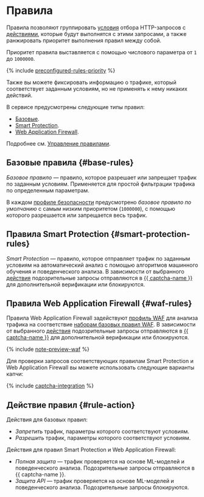 # Правила

Правила позволяют группировать [условия](conditions.md) отбора HTTP-запросов с [действиями](#rule-action), которые будут выполнятся с этими запросами, а также ранжировать приоритет выполнения правил между собой.

Приоритет правила выставляется с помощью числового параметра от `1` до `1000000`.

{% include [preconfigured-rules-priority](../../_includes/smartwebsecurity/preconfigured-rules-priority.md) %}

Также вы можете фиксировать информацию о трафике, который соответствует заданным условиям, но не применять к нему никаких действий.

В сервисе предусмотрены следующие типы правил:
* [Базовые](#base-rules).
* [Smart Protection](#smart-protection-rules).
* [Web Application Firewall](#waf-rules).

Подробнее см. [Управление правилами](../operations/#rules).

## Базовые правила {#base-rules}

_Базовое правило_ — правило, которое разрешает или запрещает трафик по заданным условиям. Применяется для простой фильтрации трафика по определенным параметрам.

В каждом [профиле безопасности](profiles.md) предусмотрено _базовое правило по умолчанию_ с самым низким приоритетом (`1000000`), с помощью которого разрешается или запрещается весь трафик.

## Правила Smart Protection {#smart-protection-rules}

_Smart Protection_ — правило, которое отправляет трафик по заданным условиям на автоматический анализ с помощью алгоритмов машинного обучения и поведенческого анализа. В зависимости от выбранного [действия](#rule-action) подозрительные запросы отправляются в [{{ captcha-name }}](../../smartcaptcha/) для дополнительной верификации или блокируются.

## Правила Web Application Firewall {#waf-rules}

Правила Web Application Firewall задействуют [профиль WAF](waf.md) для анализа трафика на соответствие [наборам базовых правил WAF](waf.md#rules-set). В зависимости от выбранного [действия](#rule-action) подозрительные запросы отправляются в [{{ captcha-name }}](../../smartcaptcha/) для дополнительной верификации или блокируются.

{% include [note-preview-waf](../../_includes/smartwebsecurity/note-preview-waf.md) %}

Для проверки запросов соответствующих правилам Smart Protection и Web Application Firewall вы можете использовать следующие варианты капчи:

{% include [captcha-integration](../../_includes/smartwebsecurity/captcha-integration.md) %}

## Действие правил {#rule-action}

Действия для базовых правил:
* _Запретить_ трафик, параметры которого соответствуют условиям.
* _Разрешить_ трафик, параметры которого соответствуют условиям.

Действия для правил Smart Protection и Web Application Firewall:
* _Полная защита_ — трафик проверяется на основе ML-моделей и поведенческого анализа. Подозрительные запросы отправляются в {{ captcha-name }}.
* _Защита API_ — трафик проверяется на основе ML-моделей и поведенческого анализа. Подозрительные запросы блокируются.

